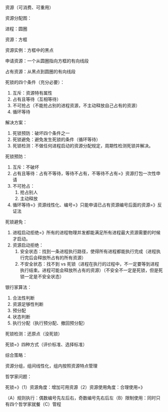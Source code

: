 资源（可消费、可重用）

资源分配图：

进程：圆圈

资源：方框

资源实例：方框中的黑点

申请资源：一个从圆圈指向方框的有向线段

占有资源：从黑点到圆圈的有向线段

死锁的四个条件（充分必要）：

1. 互斥：资源特有属性
2. 占有且等待（互相等待）
3. 不可抢占（不能抢占别的进程资源，不主动释放自己占有的资源）
4. 循环等待

解决方案：

1. 死锁预防：破坏四个条件之一
2. 死锁避免：避免发生死锁的条件（循环等待）
3. 死锁检测：不做任何进程启动的资源分配规定，周期性检测死锁并解决。

死锁预防：

1. 互斥：不破坏
2. 占有且等待：占有不等待，等待不占有，不等待不占有=》资源打包一次性申请
3. 不可抢占：
   1. 抢占别人
   2. 主动释放
4. 循环等待=》资源线性化、编号=》只能申请已占有资源编号后面的资源=》反证法

死锁避免：

1. 进程启动拒绝=》所有的进程物理并发都能满足所有进程最大资源需要的时候才启动。
2. 资源启动拒绝：
   1. 安全状态：找到一条进程执行路径，使得所有进程都能执行完成（进程执行完后会释放所占有的所有资源）
   2. 不安全状态：找不到 vs 死锁（进程在执行的过程中，不一定要等到进程执行结束。进程可能会释放所占有的资源）（不安全不一定是死锁，但是死锁一定是不安全状态）

银行家算法：

1. 合法性判断
2. 资源足够性判断
3. 预分配
4. 状态判断
5. 执行分配（执行预分配、撤回预分配）

死锁检测：还原点（没死锁）

死锁=》四种方式（评价标准、选择标准）

综合策略：

资源分组，组间线性化，组内按照资源特点管理

哲学家问题：

死锁=》（1）资源角度：增加可用资源（2）资源使用角度：合理使用=》

​	（A）规则执行：偶数编号先左后右，奇数编号先右后左（B）限制使用：同时只有四个哲学家就餐（C）管程

